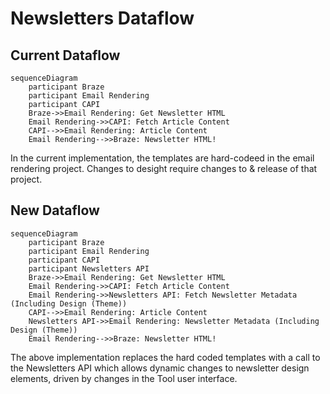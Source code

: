 # Newsletters Dataflow 

## Current Dataflow

```mermaid
sequenceDiagram
    participant Braze
    participant Email Rendering
    participant CAPI
    Braze->>Email Rendering: Get Newsletter HTML
    Email Rendering->>CAPI: Fetch Article Content
    CAPI-->>Email Rendering: Article Content
    Email Rendering-->>Braze: Newsletter HTML!
```

In the current implementation, the templates are hard-codeed in the email rendering project. Changes to desight require changes to & release of that project.

## New Dataflow

```mermaid
sequenceDiagram
    participant Braze
    participant Email Rendering
    participant CAPI
    participant Newsletters API
    Braze->>Email Rendering: Get Newsletter HTML
    Email Rendering->>CAPI: Fetch Article Content
    Email Rendering->>Newsletters API: Fetch Newsletter Metadata (Including Design (Theme))
    CAPI-->>Email Rendering: Article Content
    Newsletters API->>Email Rendering: Newsletter Metadata (Including Design (Theme))
    Email Rendering-->>Braze: Newsletter HTML!
```

The above implementation replaces the hard coded templates with a call to the Newsletters API which allows dynamic changes to newsletter design elements, driven by changes in the Tool user interface. 

